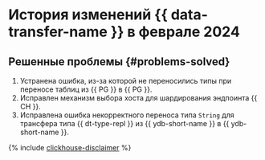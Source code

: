 # История изменений {{ data-transfer-name }} в феврале 2024

## Решенные проблемы {#problems-solved}

1. Устранена ошибка, из-за которой не переносились типы при переносе таблиц из {{ PG }} в {{ PG }}.
1. Исправлен механизм выбора хоста для шардирования эндпоинта {{ CH }}.
1. Исправлена ошибка некорректного переноса типа `String` для трансфера типа {{ dt-type-repl }} из {{ ydb-short-name }} в {{ ydb-short-name }}.

{% include [clickhouse-disclaimer](../../_includes/clickhouse-disclaimer.md) %}
